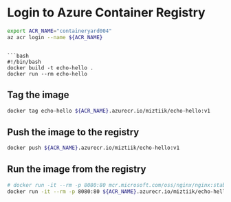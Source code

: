 

# Login to Azure Container Registry



```bash
export ACR_NAME="containeryard004"
az acr login --name ${ACR_NAME}
```
```

```bash
#!/bin/bash
docker build -t echo-hello .
docker run --rm echo-hello
```

## Tag the image

```bash
docker tag echo-hello ${ACR_NAME}.azurecr.io/miztiik/echo-hello:v1
```

## Push the image to the registry

```bash
docker push ${ACR_NAME}.azurecr.io/miztiik/echo-hello:v1
```

## Run the image from the registry

```bash
# docker run -it --rm -p 8080:80 mcr.microsoft.com/oss/nginx/nginx:stable
docker run -it --rm -p 8080:80 ${ACR_NAME}.azurecr.io/miztiik/echo-hello

```

